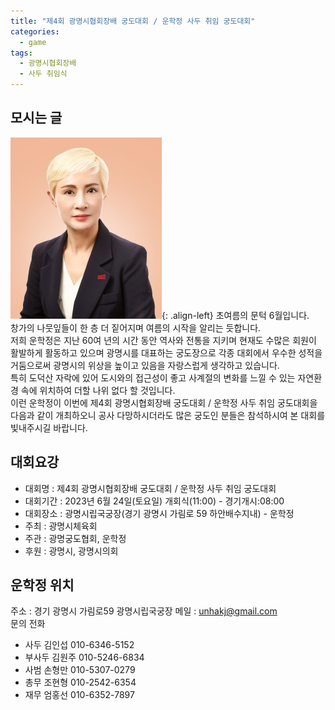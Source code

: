 ```yaml
---
title: "제4회 광명시협회장배 궁도대회 / 운학정 사두 취임 궁도대회"
categories:
  - game
tags:
  - 광명시협회장배
  - 사두 취임식
---
```


## 모시는 글
![운학정 제19대 사두 김인섭](/assets/images/about/sadu19_2023.jpg "운학정 제19대 사두 김인섭"){: .align-left}
초여름의 문턱 6월입니다.    
창가의 나뭇잎들이 한 층 더 짙어지며 여름의 시작을 알리는 듯합니다.   
저희 운학정은 지난 60여 년의 시간 동안 역사와 전통을 지키며 현재도 수많은 회원이 활발하게 활동하고 있으며 광명시를 대표하는 궁도장으로 각종 대회에서 우수한 성적을 거둠으로써 광명시의 위상을 높이고 있음을 자랑스럽게 생각하고 있습니다.   
특히 도덕산 자락에 있어 도시와의 접근성이 좋고 사계절의 변화를 느낄 수 있는 자연환경 속에 위치하여 더할 나위 없다 할 것입니다.   
이런 운학정이 이번에 제4회 광명시협회장배 궁도대회 / 운학정 사두 취임 궁도대회을 다음과 같이 개최하오니 공사 다망하시더라도 많은 궁도인 분들은 참석하시여 본 대회를 빛내주시길 바랍니다.

## 대회요강
- 대회명 : 제4회 광명시협회장배 궁도대회 / 운학정 사두 취임 궁도대회
- 대회기간 : 2023년 6월 24일(토요일) 개회식(11:00) - 경기개시:08:00
- 대회장소 : 광명시립국궁장(경기 광명시 가림로 59 하안배수지내) - 운학정
- 주최 : 광명시체육회
- 주관 : 광명궁도협회, 운학정
- 후원 : 광명시, 광명시의회

## 운학정 위치
주소 : 경기 광명시 가림로59 광명시립국궁장
메일 : <unhakj@gmail.com>    
문의 전화
- 사두 김인섭 010-6346-5152
- 부사두 김원주 010-5246-6834
- 사범 손형만 010-5307-0279
- 총무 조현형 010-2542-6354
- 재무 엄홍선 010-6352-7897
<!-- * 카카오맵 - 지도퍼가기 -->
<!-- 1. 지도 노드 -->
<div id="daumRoughmapContainer1619237575497" class="root_daum_roughmap root_daum_roughmap_landing"></div>

<!--
	1. 설치 스크립트
	* 지도 퍼가기 서비스를 2개 이상 넣을 경우, 설치 스크립트는 하나만 삽입합니다.
-->
<script charset="UTF-8" class="daum_roughmap_loader_script" src="https://ssl.daumcdn.net/dmaps/map_js_init/roughmapLoader.js"></script>

<!-- 3. 실행 스크립트 -->
<script charset="UTF-8">
	new daum.roughmap.Lander({
		"timestamp" : "1619237575497",
		"key" : "25hpn",
		"mapWidth" : "640",
		"mapHeight" : "360"
	}).render();
</script>